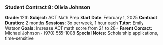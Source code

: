 ### Student Contract 8: Olivia Johnson
**Grade:** 12th
**Subject:** ACT Math Prep
**Start Date:** February 1, 2025
**Contract Duration:** 2 months
**Sessions:** 3x per week, 1 hour each
**Tutor:** Emily Watson
**Goals:** Increase ACT math score from 24 to 28+
**Parent Contact:** Michael Johnson - (970) 555-1008
**Special Notes:** Scholarship applications, time-sensitive